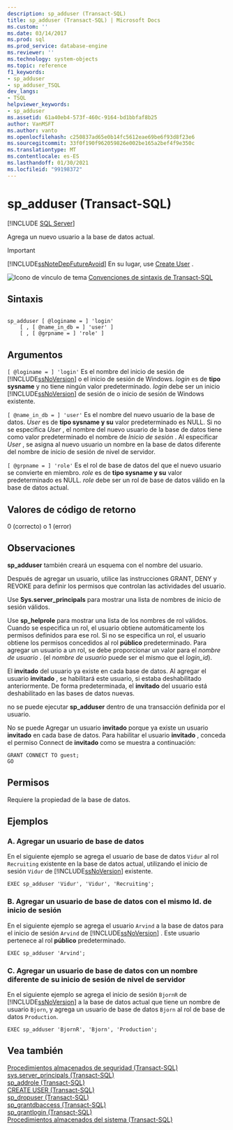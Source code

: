 ```yaml
---
description: sp_adduser (Transact-SQL)
title: sp_adduser (Transact-SQL) | Microsoft Docs
ms.custom: ''
ms.date: 03/14/2017
ms.prod: sql
ms.prod_service: database-engine
ms.reviewer: ''
ms.technology: system-objects
ms.topic: reference
f1_keywords:
- sp_adduser
- sp_adduser_TSQL
dev_langs:
- TSQL
helpviewer_keywords:
- sp_adduser
ms.assetid: 61a40eb4-573f-460c-9164-bd1bbfaf8b25
author: VanMSFT
ms.author: vanto
ms.openlocfilehash: c250837ad65e0b14fc5612eae69be6f93d8f23e6
ms.sourcegitcommit: 33f0f190f962059826e002be165a2bef4f9e350c
ms.translationtype: MT
ms.contentlocale: es-ES
ms.lasthandoff: 01/30/2021
ms.locfileid: "99198372"
---
```

# <a name="sp_adduser-transact-sql"></a>sp_adduser (Transact-SQL)
[!INCLUDE [SQL Server](../../includes/applies-to-version/sqlserver.md)]

  Agrega un nuevo usuario a la base de datos actual.  
  
> [!IMPORTANT]  
>  [!INCLUDE[ssNoteDepFutureAvoid](../../includes/ssnotedepfutureavoid-md.md)] En su lugar, use [Create User](../../t-sql/statements/create-user-transact-sql.md) .  
  
 ![Icono de vínculo de tema](../../database-engine/configure-windows/media/topic-link.gif "Icono de vínculo de tema") [Convenciones de sintaxis de Transact-SQL](../../t-sql/language-elements/transact-sql-syntax-conventions-transact-sql.md)  
  
## <a name="syntax"></a>Sintaxis  
  
```  
  
sp_adduser [ @loginame = ] 'login'   
    [ , [ @name_in_db = ] 'user' ]   
    [ , [ @grpname = ] 'role' ]   
```  
  
## <a name="arguments"></a>Argumentos  
`[ @loginame = ] 'login'` Es el nombre del inicio de sesión de [!INCLUDE[ssNoVersion](../../includes/ssnoversion-md.md)] o el inicio de sesión de Windows. *login* es de **tipo sysname** y no tiene ningún valor predeterminado. *login* debe ser un inicio [!INCLUDE[ssNoVersion](../../includes/ssnoversion-md.md)] de sesión de o inicio de sesión de Windows existente.  
  
`[ @name_in_db = ] 'user'` Es el nombre del nuevo usuario de la base de datos. *User* es de **tipo sysname y su** valor predeterminado es NULL. Si no se especifica *User* , el nombre del nuevo usuario de la base de datos tiene como valor predeterminado el nombre de *Inicio de sesión* . Al especificar *User* , se asigna al nuevo usuario un nombre en la base de datos diferente del nombre de inicio de sesión de nivel de servidor.  
  
`[ @grpname = ] 'role'` Es el rol de base de datos del que el nuevo usuario se convierte en miembro. *role* es de **tipo sysname y su** valor predeterminado es NULL. *role* debe ser un rol de base de datos válido en la base de datos actual.  
  
## <a name="return-code-values"></a>Valores de código de retorno  
 0 (correcto) o 1 (error)  
  
## <a name="remarks"></a>Observaciones  
 **sp_adduser** también creará un esquema con el nombre del usuario.  
  
 Después de agregar un usuario, utilice las instrucciones GRANT, DENY y REVOKE para definir los permisos que controlan las actividades del usuario.  
  
 Use **Sys.server_principals** para mostrar una lista de nombres de inicio de sesión válidos.  
  
 Use **sp_helprole** para mostrar una lista de los nombres de rol válidos. Cuando se especifica un rol, el usuario obtiene automáticamente los permisos definidos para ese rol. Si no se especifica un rol, el usuario obtiene los permisos concedidos al rol **público** predeterminado. Para agregar un usuario a un rol, se debe proporcionar un valor para el *nombre de usuario* . (el *nombre de usuario* puede ser el mismo que el *login_id*).  
  
 El **invitado** del usuario ya existe en cada base de datos. Al agregar el usuario **invitado** , se habilitará este usuario, si estaba deshabilitado anteriormente. De forma predeterminada, el **invitado** del usuario está deshabilitado en las bases de datos nuevas.  
  
 no se puede ejecutar **sp_adduser** dentro de una transacción definida por el usuario.  
  
 No se puede Agregar un usuario **invitado** porque ya existe un usuario **invitado** en cada base de datos. Para habilitar el usuario **invitado** , conceda el permiso Connect de **invitado** como se muestra a continuación:  
  
```  
GRANT CONNECT TO guest;  
GO  
```  
  
## <a name="permissions"></a>Permisos  
 Requiere la propiedad de la base de datos.  
  
## <a name="examples"></a>Ejemplos  
  
### <a name="a-adding-a-database-user"></a>A. Agregar un usuario de base de datos  
 En el siguiente ejemplo se agrega el usuario de base de datos `Vidur` al rol `Recruiting` existente en la base de datos actual, utilizando el inicio de sesión `Vidur` de [!INCLUDE[ssNoVersion](../../includes/ssnoversion-md.md)] existente.  
  
```  
EXEC sp_adduser 'Vidur', 'Vidur', 'Recruiting';  
```  
  
### <a name="b-adding-a-database-user-with-the-same-login-id"></a>B. Agregar un usuario de base de datos con el mismo Id. de inicio de sesión  
 En el siguiente ejemplo se agrega el usuario `Arvind` a la base de datos para el inicio de sesión `Arvind` de [!INCLUDE[ssNoVersion](../../includes/ssnoversion-md.md)] . Este usuario pertenece al rol **público** predeterminado.  
  
```  
EXEC sp_adduser 'Arvind';  
```  
  
### <a name="c-adding-a-database-user-with-a-different-name-than-its-server-level-login"></a>C. Agregar un usuario de base de datos con un nombre diferente de su inicio de sesión de nivel de servidor  
 En el siguiente ejemplo se agrega el inicio de sesión `BjornR` de [!INCLUDE[ssNoVersion](../../includes/ssnoversion-md.md)] a la base de datos actual que tiene un nombre de usuario `Bjorn`, y agrega un usuario de base de datos `Bjorn` al rol de base de datos `Production`.  
  
```  
EXEC sp_adduser 'BjornR', 'Bjorn', 'Production';  
```  
  
## <a name="see-also"></a>Vea también  
 [Procedimientos almacenados de seguridad &#40;Transact-SQL&#41;](../../relational-databases/system-stored-procedures/security-stored-procedures-transact-sql.md)   
 [sys.server_principals &#40;Transact-SQL&#41;](../../relational-databases/system-catalog-views/sys-server-principals-transact-sql.md)   
 [sp_addrole &#40;Transact-SQL&#41;](../../relational-databases/system-stored-procedures/sp-addrole-transact-sql.md)   
 [CREATE USER &#40;Transact-SQL&#41;](../../t-sql/statements/create-user-transact-sql.md)   
 [sp_dropuser &#40;Transact-SQL&#41;](../../relational-databases/system-stored-procedures/sp-dropuser-transact-sql.md)   
 [sp_grantdbaccess &#40;Transact-SQL&#41;](../../relational-databases/system-stored-procedures/sp-grantdbaccess-transact-sql.md)   
 [sp_grantlogin &#40;Transact-SQL&#41;](../../relational-databases/system-stored-procedures/sp-grantlogin-transact-sql.md)   
 [Procedimientos almacenados del sistema &#40;Transact-SQL&#41;](../../relational-databases/system-stored-procedures/system-stored-procedures-transact-sql.md)  
  
  
